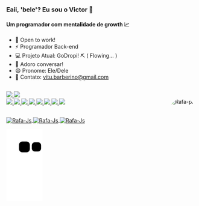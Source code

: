 ### Eaii, 'bele'? Eu sou o Victor 🤙
#### Um programador com mentalidade de growth 📈

- 🔭 Open to work!
- ⚡ Programador Back-end
- 💻 Projeto Atual: GoDropi! ⛏ ( Flowing... )
- 💬 Adoro conversar!
- 😄 Pronome: Ele/Dele
- 💌 Contato: vitu.barberino@gmail.com

##

<div >
  <a href="https://github.com/VitorRT">
  <img height="180em" src="https://github-readme-stats.vercel.app/api?username=VitorRT&show_icons=true&theme=radical&include_all_commits=true&count_private=true"/>
  <img height="180em" src="https://github-readme-stats.vercel.app/api/top-langs/?username=VitorRT&layout=compact&langs_count=7&theme=radical"/>
</div>

  <div>
    <img src="https://img.shields.io/badge/TypeScript-007ACC?style=for-the-badge&logo=typescript&logoColor=white" target="_blank">
    <img src="https://img.shields.io/badge/JavaScript-F7DF1E?style=for-the-badge&logo=javascript&logoColor=black" target="_blank">
    <img src="https://img.shields.io/badge/React-20232A?style=for-the-badge&logo=react&logoColor=61DAFB" target="_blank">
    <img src="https://img.shields.io/badge/React_Router-CA4245?style=for-the-badge&logo=react-router&logoColor=white" target="_blank">
    <img src="https://img.shields.io/badge/HTML5-E34F26?style=for-the-badge&logo=html5&logoColor=white" target="_blank">
    <img src="https://img.shields.io/badge/Sass-CC6699?style=for-the-badge&logo=sass&logoColor=white" target="_blank">
    <img src="https://img.shields.io/badge/Java-ED8B00?style=for-the-badge&logo=java&logoColor=white" target="_blank">
    <img src="https://img.shields.io/badge/Python-14354C?style=for-the-badge&logo=python&logoColor=white" target="_blank">
    <img align="right" alt="Rafa-pic" height="150" style="border-radius:50px;" src="https://aniyuki.com/wp-content/uploads/2021/08/aniyuki-gif-naruto-31.gif">
  </div>
  
  ##
  
  <div>
    <img align="center" alt="Rafa-Js" height="40" width="40" src="https://cdn.jsdelivr.net/gh/devicons/devicon/icons/linkedin/linkedin-original.svg">
    <img align="center" alt="Rafa-Js" height="40" width="40" src="https://cdn.jsdelivr.net/gh/devicons/devicon/icons/facebook/facebook-original.svg">
    <img align="center" alt="Rafa-Js" height="40" width="40" src="https://cdn-icons-png.flaticon.com/512/2111/2111463.png">
  </div>
  
  ![Snake animation](https://github.com/rafaballerini/rafaballerini/blob/output/github-contribution-grid-snake.svg)
